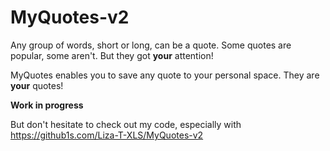# MyQuotes-v2

Any group of words, short or long, can be a quote. Some quotes are popular, some aren't. But they got **your** attention!

MyQuotes enables you to save any quote to your personal space. They are **your** quotes!

**Work in progress**

But don't hesitate to check out my code, especially with https://github1s.com/Liza-T-XLS/MyQuotes-v2
